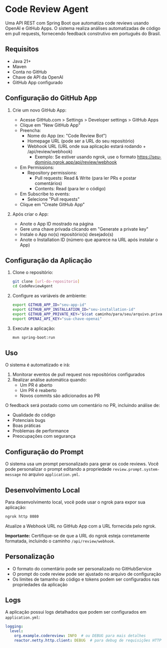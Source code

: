 # Code Review Agent

Uma API REST com Spring Boot que automatiza code reviews usando OpenAI e GitHub Apps. O sistema realiza análises automatizadas de código em pull requests, fornecendo feedback construtivo em português do Brasil.

## Requisitos

- Java 21+
- Maven
- Conta no GitHub
- Chave de API da OpenAI
- GitHub App configurado

## Configuração do GitHub App

1. Crie um novo GitHub App:
    - Acesse GitHub.com > Settings > Developer settings > GitHub Apps
    - Clique em "New GitHub App"
    - Preencha:
        - Nome do App (ex: "Code Review Bot")
        - Homepage URL (pode ser a URL do seu repositório)
        - Webhook URL (URL onde sua aplicação estará rodando + /api/review/webhook)
            - Exemplo: Se estiver usando ngrok, use o formato https://seu-dominio.ngrok.app/api/review/webhook
    - Em Permissions:
        - Repository permissions:
            - Pull requests: Read & Write (para ler PRs e postar comentários)
            - Contents: Read (para ler o código)
    - Em Subscribe to events:
        - Selecione "Pull requests"
    - Clique em "Create GitHub App"

2. Após criar o App:
    - Anote o App ID mostrado na página
    - Gere uma chave privada clicando em "Generate a private key"
    - Instale o App no(s) repositório(s) desejado(s)
    - Anote o Installation ID (número que aparece na URL após instalar o App)

## Configuração da Aplicação

1. Clone o repositório:
   ```bash
   git clone [url-do-repositorio]
   cd CodeReviewAgent
   ```

2. Configure as variáveis de ambiente:
   ```bash
   export GITHUB_APP_ID="seu-app-id"
   export GITHUB_APP_INSTALLATION_ID="seu-installation-id"
   export GITHUB_APP_PRIVATE_KEY="$(cat caminho/para/seu/arquivo.private-key.pem)"
   export OPENAI_API_KEY="sua-chave-openai"
   ```

3. Execute a aplicação:
   ```bash
   mvn spring-boot:run
   ```

## Uso

O sistema é automatizado e irá:
1. Monitorar eventos de pull request nos repositórios configurados
2. Realizar análise automática quando:
    - Um PR é aberto
    - Um PR é reaberto
    - Novos commits são adicionados ao PR

O feedback será postado como um comentário no PR, incluindo análise de:
- Qualidade do código
- Potenciais bugs
- Boas práticas
- Problemas de performance
- Preocupações com segurança

## Configuração do Prompt

O sistema usa um prompt personalizado para gerar os code reviews. Você pode personalizar o prompt editando a propriedade `review.prompt.system-message` no arquivo `application.yml`.

## Desenvolvimento Local

Para desenvolvimento local, você pode usar o ngrok para expor sua aplicação:
```bash
ngrok http 8080
```

Atualize a Webhook URL no GitHub App com a URL fornecida pelo ngrok.

**Importante:** Certifique-se de que a URL do ngrok esteja corretamente formatada, incluindo o caminho `/api/review/webhook`.

## Personalização

- O formato do comentário pode ser personalizado no GitHubService
- O prompt do code review pode ser ajustado no arquivo de configuração
- Os limites de tamanho do código e tokens podem ser configurados nas propriedades da aplicação

## Logs

A aplicação possui logs detalhados que podem ser configurados em `application.yml`:
```yaml
logging:
  level:
    org.example.codereview: INFO  # ou DEBUG para mais detalhes
    reactor.netty.http.client: DEBUG  # para debug de requisições HTTP
```
